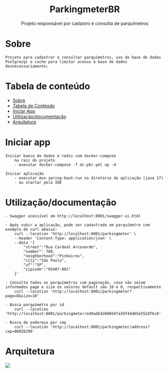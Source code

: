 <h1 align="center">ParkingmeterBR</h1>

<p align="center">Projeto responsável por cadastro e consulta de parquímetros</p>

Sobre
=================

	Projeto para cadastrar e consultar parquímetros, uso de base de dados Postgresql e cache para limitar acesso à base de dados desnecessariamente;




Tabela de conteúdo
=================
<!--ts-->
   * [Sobre](#Sobre)
   * [Tabela de Conteúdo](#tabela-de-conteúdo)
   * [Iniciar App](#iniciar-app)
   * [Utilização/documentação](#utilização-documentação)
   * [Arquitetura](#arquitetura)
<!--te-->

Iniciar app
=================

	Iniciar banco de dados e redis com docker-compose
		na raiz do projeto
		- executar docker-compose -f dc-pbr.yml up -d	

	Iniciar aplicação
		- executar mvn spring-boot:run no diretório da aplicação (java 17)
		- ou startar pela IDE


Utilização/documentação
=================

    - Swagger acessível em http://localhost:8001/swagger-ui.html

	- Após subir a aplicação, pode ser cadastrado um parquímetro com exemplo de curl abaixo:
        curl --location 'http://localhost:8001/parkingmeter' \
		--header 'Content-Type: application/json' \
		--data '{
            "street":"Rua Cardeal Arcoverde",
            "number": 700,
            "neighborhood":"Pinheiros",
            "city":"São Paulo",
            "uf":"SP",
            "zipcode":"05407-001"
		}'
		
	- Consulta todos os parquímetros com paginação, caso não sejam informados page e size os valores default são 10 e 0, respectivamente
		curl --location 'http://localhost:8001/parkingmeter?page=0&size=10'
		
	- Busca parquímetro por id
		curl --location 'http://localhost:8001/parkingmeter/ed8adb42606647a3df44d65e552dfbc6'

	- Busca de endereço por cep
		curl --location 'http://localhost:8001/parkingmeter/address?cep=06826290'


Arquitetura
=================

<img src="arq_parkingmeterbr.jpg">
